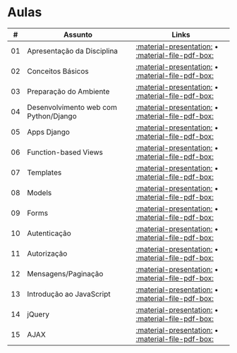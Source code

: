 # Aulas

| #  | Assunto                                     | Links                                              |
|-----|---------------------------------------------|----------------------------------------------------|
| 01  | Apresentação da Disciplina                  | [:material-presentation:](build/aula01.html) • [:material-file-pdf-box:](build/aula01.pdf) |
| 02  | Conceitos Básicos                           | [:material-presentation:](build/aula02.html) • [:material-file-pdf-box:](build/aula02.pdf) |
| 03  | Preparação do Ambiente                      | [:material-presentation:](build/aula03.html) • [:material-file-pdf-box:](build/aula03.pdf) |
| 04  | Desenvolvimento web com Python/Django       | [:material-presentation:](build/aula04.html) • [:material-file-pdf-box:](build/aula04.pdf) |
| 05  | Apps Django                                 | [:material-presentation:](build/aula05.html) • [:material-file-pdf-box:](build/aula05.pdf) |
| 06  | Function-based Views                        | [:material-presentation:](build/aula06.html) • [:material-file-pdf-box:](build/aula06.pdf) |
| 07  | Templates                                   | [:material-presentation:](build/aula07.html) • [:material-file-pdf-box:](build/aula07.pdf) |
| 08  | Models                                      | [:material-presentation:](build/aula08.html) • [:material-file-pdf-box:](build/aula08.pdf) |
| 09  | Forms                                       | [:material-presentation:](build/aula09.html) • [:material-file-pdf-box:](build/aula09.pdf) |
| 10  | Autenticação                                | [:material-presentation:](build/aula10.html) • [:material-file-pdf-box:](build/aula10.pdf) |
| 11  | Autorização                                 | [:material-presentation:](build/aula11.html) • [:material-file-pdf-box:](build/aula11.pdf) |
| 12  | Mensagens/Paginação                         | [:material-presentation:](build/aula12.html) • [:material-file-pdf-box:](build/aula12.pdf) |
| 13  | Introdução ao JavaScript                    | [:material-presentation:](build/aula13.html) • [:material-file-pdf-box:](build/aula13.pdf) |
| 14  | jQuery                                      | [:material-presentation:](build/aula14.html) • [:material-file-pdf-box:](build/aula14.pdf) |
| 15  | AJAX                                        | [:material-presentation:](build/aula15.html) • [:material-file-pdf-box:](build/aula15.pdf) |
<!--
| 16  | RichText/Formsets                           | [:material-presentation:](build/aula16.html) • [:material-file-pdf-box:](build/aula16.pdf) |
| 17  | Sessão/Cookies/Context Processors           | [:material-presentation:](build/aula17.html) • [:material-file-pdf-box:](build/aula17.pdf) |
| 18  | Class-based Views                           | [:material-presentation:](build/aula18.html) • [:material-file-pdf-box:](build/aula18.pdf) |
| 19  | Customizando o Django Admin                 | [:material-presentation:](build/aula19.html) • [:material-file-pdf-box:](build/aula19.pdf) |
-->

